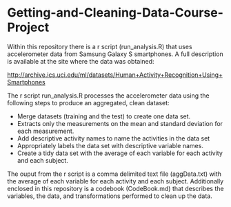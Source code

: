 # Getting-and-Cleaning-Data-Course-Project
Within this repository there is a r script (run_analysis.R) that uses accelerometer data from Samsung Galaxy S smartphones. A full description is available at the site where the data was obtained:

http://archive.ics.uci.edu/ml/datasets/Human+Activity+Recognition+Using+Smartphones

The r script run_analysis.R processes the accelerometer data using the following steps to produce an aggregated, clean dataset:
* Merge datasets (training and the test) to create one data set.
* Extracts only the measurements on the mean and standard deviation for each measurement. 
* Add descriptive activity names to name the activities in the data set
* Appropriately labels the data set with descriptive variable names. 
* Create a tidy data set with the average of each variable for each activity and each subject.

The ouput from the r script is a comma delimited text file (aggData.txt) with the average of each variable for each activity and each subject.  Additionally enclosed in this repository is a codebook (CodeBook.md) that describes the variables, the data, and transformations performed to clean up the data.

